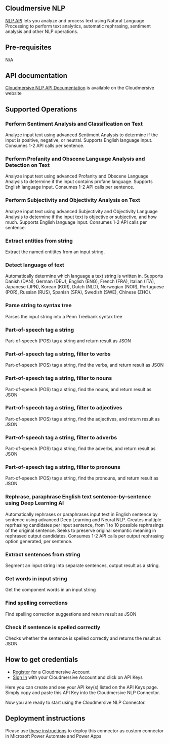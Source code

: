 
## Cloudmersive NLP
[NLP API](https://cloudmersive.com/nlp-api) lets you analyze and process text using Natural Language Processing to perform text analytics, automatic rephrasing, sentiment analysis and other NLP operations.


## Pre-requisites
N/A


## API documentation
[Cloudmersive NLP API Documentation](https://api.cloudmersive.com/docs/nlp.asp) is available on the Cloudmersive website


## Supported Operations

### Perform Sentiment Analysis and Classification on Text
Analyze input text using advanced Sentiment Analysis to determine if the input is positive, negative, or neutral.  Supports English language input.  Consumes 1-2 API calls per sentence.

### Perform Profanity and Obscene Language Analysis and Detection on Text
Analyze input text using advanced Profanity and Obscene Language Analysis to determine if the input contains profane language.  Supports English language input.  Consumes 1-2 API calls per sentence.

### Perform Subjectivity and Objectivity Analysis on Text
Analyze input text using advanced Subjectivity and Objectivity Language Analysis to determine if the input text is objective or subjective, and how much.  Supports English language input.  Consumes 1-2 API calls per sentence.

### Extract entities from string
Extract the named entitites from an input string.

### Detect language of text
Automatically determine which language a text string is written in.  Supports Danish (DAN), German (DEU), English (ENG), French (FRA), Italian (ITA), Japanese (JPN), Korean (KOR), Dutch (NLD), Norwegian (NOR), Portuguese (POR), Russian (RUS), Spanish (SPA), Swedish (SWE), Chinese (ZHO).

### Parse string to syntax tree
Parses the input string into a Penn Treebank syntax tree

### Part-of-speech tag a string
Part-of-speech (POS) tag a string and return result as JSON

### Part-of-speech tag a string, filter to verbs
Part-of-speech (POS) tag a string, find the verbs, and return result as JSON

### Part-of-speech tag a string, filter to nouns
Part-of-speech (POS) tag a string, find the nouns, and return result as JSON

### Part-of-speech tag a string, filter to adjectives
Part-of-speech (POS) tag a string, find the adjectives, and return result as JSON

### Part-of-speech tag a string, filter to adverbs
Part-of-speech (POS) tag a string, find the adverbs, and return result as JSON

### Part-of-speech tag a string, filter to pronouns
Part-of-speech (POS) tag a string, find the pronouns, and return result as JSON

### Rephrase, paraphrase English text sentence-by-sentence using Deep Learning AI
Automatically rephrases or paraphrases input text in English sentence by sentence using advanced Deep Learning and Neural NLP.  Creates multiple reprhasing candidates per input sentence, from 1 to 10 possible rephrasings of the original sentence.  Seeks to preserve original semantic meaning in rephrased output candidates.  Consumes 1-2 API calls per output rephrasing option generated, per sentence.

### Extract sentences from string
Segment an input string into separate sentences, output result as a string.

### Get words in input string
Get the component words in an input string

### Find spelling corrections
Find spelling correction suggestions and return result as JSON

### Check if sentence is spelled correctly
Checks whether the sentence is spelled correctly and returns the result as JSON




## How to get credentials
- [Register](https://account.cloudmersive.com/signup) for a Cloudmersive Account
- [Sign In](https://account.cloudmersive.com/login) with your Cloudmersive Account and click on API Keys

Here you can create and see your API key(s) listed on the API Keys page.  Simply copy and paste this API Key into the Cloudmersive NLP Connector.

Now you are ready to start using the Cloudmersive NLP Connector.


## Deployment instructions
Please use [these instructions](https://docs.microsoft.com/en-us/connectors/custom-connectors/paconn-cli) to deploy this connector as custom connector in Microsoft Power Automate and Power Apps

